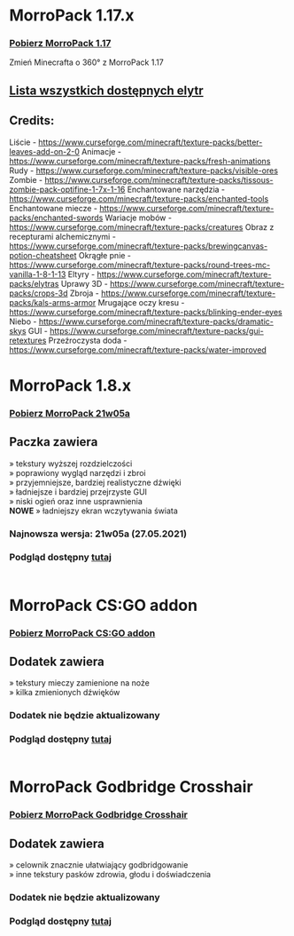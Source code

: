 # MorroPack 1.17.x

### [Pobierz MorroPack 1.17](LINK)

Zmień Minecrafta o 360° z MorroPack 1.17

## [Lista wszystkich dostępnych elytr](https://docs.google.com/document/d/1CN3s56Uyc_KRxdez98k7kT4PVRrOEkA5bsrukZni5ZI/edit) 

## Credits:

Liście - https://www.curseforge.com/minecraft/texture-packs/better-leaves-add-on-2-0
Animacje - https://www.curseforge.com/minecraft/texture-packs/fresh-animations
Rudy - https://www.curseforge.com/minecraft/texture-packs/visible-ores
Zombie - https://www.curseforge.com/minecraft/texture-packs/tissous-zombie-pack-optifine-1-7x-1-16
Enchantowane narzędzia - https://www.curseforge.com/minecraft/texture-packs/enchanted-tools
Enchantowane miecze - https://www.curseforge.com/minecraft/texture-packs/enchanted-swords
Wariacje mobów - https://www.curseforge.com/minecraft/texture-packs/creatures
Obraz z recepturami alchemicznymi - https://www.curseforge.com/minecraft/texture-packs/brewingcanvas-potion-cheatsheet
Okrągłe pnie - https://www.curseforge.com/minecraft/texture-packs/round-trees-mc-vanilla-1-8-1-13
Eltyry - https://www.curseforge.com/minecraft/texture-packs/elytras
Uprawy 3D - https://www.curseforge.com/minecraft/texture-packs/crops-3d
Zbroja - https://www.curseforge.com/minecraft/texture-packs/kals-arms-armor
Mrugające oczy kresu - https://www.curseforge.com/minecraft/texture-packs/blinking-ender-eyes
Niebo - https://www.curseforge.com/minecraft/texture-packs/dramatic-skys
GUI - https://www.curseforge.com/minecraft/texture-packs/gui-retextures
Przeźroczysta doda - https://www.curseforge.com/minecraft/texture-packs/water-improved

# MorroPack 1.8.x

### [Pobierz MorroPack 21w05a](https://github.com/itzMorro/MorroPack/raw/master/%C2%A7bMorroPack%20%C2%A7721w05a.zip)

## Paczka zawiera
» tekstury wyższej rozdzielczości </br>
» poprawiony wygląd narzędzi i zbroi </br>
» przyjemniejsze, bardziej realistyczne dźwięki </br>
» ładniejsze i bardziej przejrzyste GUI </br>
» niski ogień oraz inne usprawnienia </br>
**NOWE** » ładniejszy ekran wczytywania świata </br>

### Najnowsza wersja: 21w05a (27.05.2021)
### Podgląd dostępny [tutaj](https://imgur.com/a/QBtgNVf) </br> </br>

# MorroPack CS:GO addon

### [Pobierz MorroPack CS:GO addon](https://github.com/itzMorro/MorroPack/raw/master/%C2%A7bMorroPack%20%C2%A76CSGO%20addon.zip)

## Dodatek zawiera
» tekstury mieczy zamienione na noże </br>
» kilka zmienionych dźwięków

### Dodatek nie będzie aktualizowany
### Podgląd dostępny [tutaj](https://imgur.com/a/KVUkKNP) </br> </br>

# MorroPack Godbridge Crosshair

### [Pobierz MorroPack Godbridge Crosshair](https://github.com/itzMorro/MorroPack/raw/master/%C2%A7bMorroPack%20%C2%A76Godbridge%20Crosshair.zip)
## Dodatek zawiera
» celownik znacznie ułatwiający godbridgowanie </br>
» inne tekstury pasków zdrowia, głodu i doświadczenia

### Dodatek nie będzie aktualizowany
### Podgląd dostępny [tutaj](https://imgur.com/a/bTfQPMO) </br> </br>
